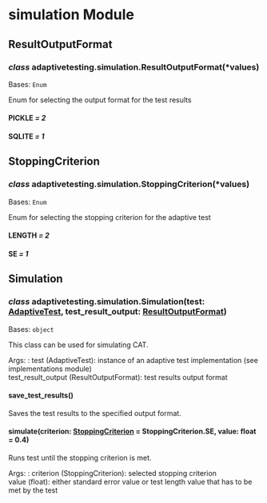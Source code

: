# simulation Module

## ResultOutputFormat

### *class* adaptivetesting.simulation.ResultOutputFormat(\*values)

Bases: `Enum`

Enum for selecting the output format for
the test results

#### PICKLE *= 2*

#### SQLITE *= 1*

## StoppingCriterion

### *class* adaptivetesting.simulation.StoppingCriterion(\*values)

Bases: `Enum`

Enum for selecting the stopping criterion
for the adaptive test

#### LENGTH *= 2*

#### SE *= 1*

## Simulation

### *class* adaptivetesting.simulation.Simulation(test: [AdaptiveTest](adaptivetesting.models.md#adaptivetesting.models.AdaptiveTest), test_result_output: [ResultOutputFormat](#adaptivetesting.simulation.ResultOutputFormat))

Bases: `object`

This class can be used for simulating CAT.

Args:
: test (AdaptiveTest): instance of an adaptive test implementation (see implementations module)
  <br/>
  test_result_output (ResultOutputFormat): test results output format

#### save_test_results()

Saves the test results to the specified output format.

#### simulate(criterion: [StoppingCriterion](#adaptivetesting.simulation.StoppingCriterion) = StoppingCriterion.SE, value: float = 0.4)

Runs test until the stopping criterion is met.

Args:
: criterion (StoppingCriterion): selected stopping criterion
  <br/>
  value (float): either standard error value or test length value that has to be met by the test
